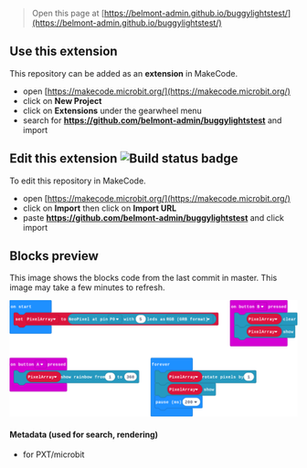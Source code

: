 > Open this page at [https://belmont-admin.github.io/buggylightstest/](https://belmont-admin.github.io/buggylightstest/)

## Use this extension

This repository can be added as an **extension** in MakeCode.

* open [https://makecode.microbit.org/](https://makecode.microbit.org/)
* click on **New Project**
* click on **Extensions** under the gearwheel menu
* search for **https://github.com/belmont-admin/buggylightstest** and import

## Edit this extension ![Build status badge](https://github.com/belmont-admin/buggylightstest/workflows/MakeCode/badge.svg)

To edit this repository in MakeCode.

* open [https://makecode.microbit.org/](https://makecode.microbit.org/)
* click on **Import** then click on **Import URL**
* paste **https://github.com/belmont-admin/buggylightstest** and click import

## Blocks preview

This image shows the blocks code from the last commit in master.
This image may take a few minutes to refresh.

![A rendered view of the blocks](https://github.com/belmont-admin/buggylightstest/raw/master/.github/makecode/blocks.png)

#### Metadata (used for search, rendering)

* for PXT/microbit
<script src="https://makecode.com/gh-pages-embed.js"></script><script>makeCodeRender("{{ site.makecode.home_url }}", "{{ site.github.owner_name }}/{{ site.github.repository_name }}");</script>
